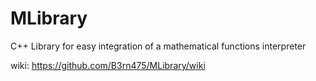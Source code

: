 MLibrary
========

C++ Library for easy integration of a mathematical functions interpreter

wiki:
https://github.com/B3rn475/MLibrary/wiki
